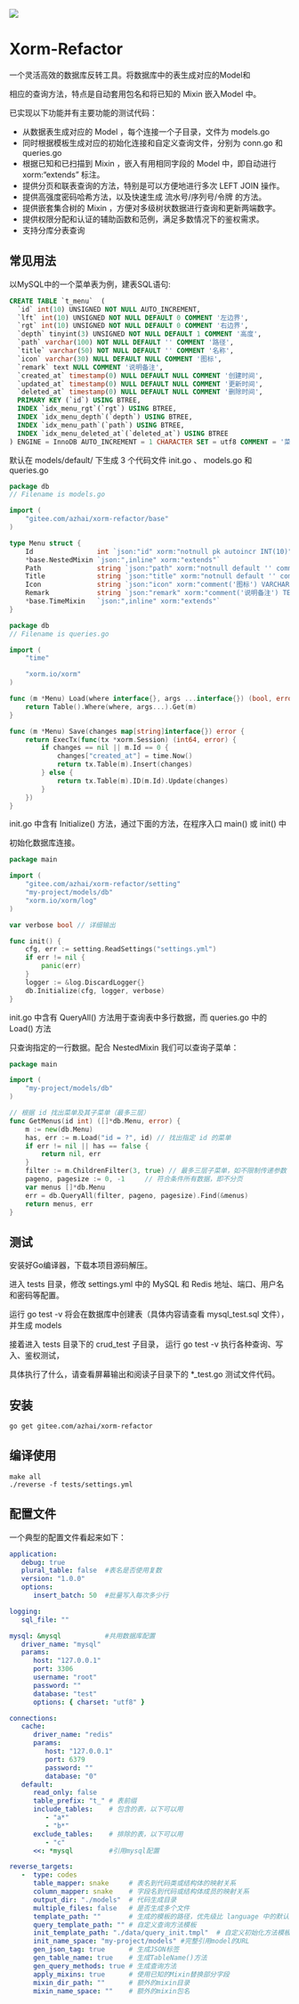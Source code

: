 [![](https://goreportcard.com/badge/gitee.com/azhai/xorm-refactor)](https://goreportcard.com/report/gitee.com/azhai/xorm-refactor)

# Xorm-Refactor

一个灵活高效的数据库反转工具。将数据库中的表生成对应的Model和

相应的查询方法，特点是自动套用包名和将已知的 Mixin 嵌入Model 中。

已实现以下功能并有主要功能的测试代码：

* 从数据表生成对应的 Model ，每个连接一个子目录，文件为 models.go
* 同时根据模板生成对应的初始化连接和自定义查询文件，分别为 conn.go 和 queries.go
* 根据已知和已扫描到 Mixin ，嵌入有用相同字段的 Model 中，即自动进行 xorm:“extends” 标注。
* 提供分页和联表查询的方法，特别是可以方便地进行多次 LEFT JOIN 操作。
* 提供高强度密码哈希方法，以及快速生成 流水号/序列号/令牌 的方法。
* 提供嵌套集合树的 Mixin ，方便对多级树状数据进行查询和更新两端数字。
* 提供权限分配和认证的辅助函数和范例，满足多数情况下的鉴权需求。
* 支持分库分表查询

## 常见用法

以MySQL中的一个菜单表为例，建表SQL语句:

```sql
CREATE TABLE `t_menu`  (
  `id` int(10) UNSIGNED NOT NULL AUTO_INCREMENT,
  `lft` int(10) UNSIGNED NOT NULL DEFAULT 0 COMMENT '左边界',
  `rgt` int(10) UNSIGNED NOT NULL DEFAULT 0 COMMENT '右边界',
  `depth` tinyint(3) UNSIGNED NOT NULL DEFAULT 1 COMMENT '高度',
  `path` varchar(100) NOT NULL DEFAULT '' COMMENT '路径',
  `title` varchar(50) NOT NULL DEFAULT '' COMMENT '名称',
  `icon` varchar(30) NULL DEFAULT NULL COMMENT '图标',
  `remark` text NULL COMMENT '说明备注',
  `created_at` timestamp(0) NULL DEFAULT NULL COMMENT '创建时间',
  `updated_at` timestamp(0) NULL DEFAULT NULL COMMENT '更新时间',
  `deleted_at` timestamp(0) NULL DEFAULT NULL COMMENT '删除时间',
  PRIMARY KEY (`id`) USING BTREE,
  INDEX `idx_menu_rgt`(`rgt`) USING BTREE,
  INDEX `idx_menu_depth`(`depth`) USING BTREE,
  INDEX `idx_menu_path`(`path`) USING BTREE,
  INDEX `idx_menu_deleted_at`(`deleted_at`) USING BTREE
) ENGINE = InnoDB AUTO_INCREMENT = 1 CHARACTER SET = utf8 COMMENT = '菜单' ROW_FORMAT = DYNAMIC;
```

默认在 models/default/ 下生成 3 个代码文件 init.go 、 models.go 和 queries.go

```go
package db
// Filename is models.go

import (
	"gitee.com/azhai/xorm-refactor/base"
)

type Menu struct {
	Id                int `json:"id" xorm:"notnull pk autoincr INT(10)"`
	*base.NestedMixin `json:",inline" xorm:"extends"`
	Path              string `json:"path" xorm:"notnull default '' comment('路径') index VARCHAR(100)"`
	Title             string `json:"title" xorm:"notnull default '' comment('名称') VARCHAR(50)"`
	Icon              string `json:"icon" xorm:"comment('图标') VARCHAR(30)"`
	Remark            string `json:"remark" xorm:"comment('说明备注') TEXT"`
	*base.TimeMixin   `json:",inline" xorm:"extends"`
}
```

```go
package db
// Filename is queries.go

import (
	"time"

	"xorm.io/xorm"
)

func (m *Menu) Load(where interface{}, args ...interface{}) (bool, error) {
	return Table().Where(where, args...).Get(m)
}

func (m *Menu) Save(changes map[string]interface{}) error {
	return ExecTx(func(tx *xorm.Session) (int64, error) {
		if changes == nil || m.Id == 0 {
			changes["created_at"] = time.Now()
			return tx.Table(m).Insert(changes)
		} else {
			return tx.Table(m).ID(m.Id).Update(changes)
		}
	})
}
```

init.go 中含有 Initialize() 方法，通过下面的方法，在程序入口 main() 或 init() 中

初始化数据库连接。

```go
package main

import (
	"gitee.com/azhai/xorm-refactor/setting"
	"my-project/models/db"
	"xorm.io/xorm/log"
)

var verbose bool // 详细输出

func init() {
	cfg, err := setting.ReadSettings("settings.yml")
	if err != nil {
		panic(err)
	}
    logger := &log.DiscardLogger{}
	db.Initialize(cfg, logger, verbose)
}
```

init.go 中含有 QueryAll() 方法用于查询表中多行数据，而 queries.go 中的  Load() 方法

只查询指定的一行数据。配合 NestedMixin 我们可以查询子菜单：

```go
package main

import (
	"my-project/models/db"
)

// 根据 id 找出菜单及其子菜单（最多三层）
func GetMenus(id int) ([]*db.Menu, error) {
	m := new(db.Menu)
	has, err := m.Load("id = ?", id) // 找出指定 id 的菜单
	if err != nil || has == false {
		return nil, err
	}
	filter := m.ChildrenFilter(3, true) // 最多三层子菜单，如不限制传递参数 0
	pageno, pagesize := 0, -1     // 符合条件所有数据，即不分页
	var menus []*db.Menu
	err = db.QueryAll(filter, pageno, pagesize).Find(&menus)
	return menus, err
}
```

## 测试

安装好Go编译器，下载本项目源码解压。

进入 tests 目录，修改 settings.yml 中的 MySQL 和 Redis 地址、端口、用户名和密码等配置。

运行 go test -v 将会在数据库中创建表（具体内容请查看 mysql_test.sql 文件），并生成 models

接着进入 tests 目录下的 crud_test 子目录， 运行 go test -v 执行各种查询、写入、鉴权测试，

具体执行了什么，请查看屏幕输出和阅读子目录下的 *_test.go 测试文件代码。


## 安装

```
go get gitee.com/azhai/xorm-refactor
```

## 编译使用

```
make all
./reverse -f tests/settings.yml
```

## 配置文件

一个典型的配置文件看起来如下：

```yml
application:
   debug: true
   plural_table: false  #表名是否使用复数
   version: "1.0.0"
   options:
      insert_batch: 50  #批量写入每次多少行

logging:
   sql_file: ""

mysql: &mysql           #共用数据库配置
   driver_name: "mysql"
   params:
      host: "127.0.0.1"
      port: 3306
      username: "root"
      password: ""
      database: "test"
      options: { charset: "utf8" }

connections:
   cache:
      driver_name: "redis"
      params:
         host: "127.0.0.1"
         port: 6379
         password: ""
         database: "0"
   default:
      read_only: false
      table_prefix: "t_" # 表前缀
      include_tables:    # 包含的表，以下可以用
         - "a*"
         - "b*"
      exclude_tables:    # 排除的表，以下可以用
         - "c"
      <<: *mysql         #引用mysql配置

reverse_targets:
   -  type: codes
      table_mapper: snake     # 表名到代码类或结构体的映射关系
      column_mapper: snake    # 字段名到代码或结构体成员的映射关系
      output_dir: "./models"  # 代码生成目录
      multiple_files: false   # 是否生成多个文件
      template_path: ""       # 生成的模板的路径，优先级比 language 中的默认模板高
      query_template_path: "" # 自定义查询方法模板
      init_template_path: "./data/query_init.tmpl"  # 自定义初始化方法模板
      init_name_space: "my-project/models" #完整引用model的URL
      gen_json_tag: true      # 生成JSON标签
      gen_table_name: true    # 生成TableName()方法
      gen_query_methods: true # 生成查询方法
      apply_mixins: true      # 使用已知的Mixin替换部分字段
      mixin_dir_path: ""      # 额外的mixin目录
      mixin_name_space: ""    # 额外的mixin包名
```